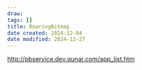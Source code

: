 ```yaml
---
draw:
tags: []
title: RoaringBitmap
date created: 2024-12-04
date modified: 2024-12-27
---
```


http://pbservice.dev.qunar.com/app_list.htm
